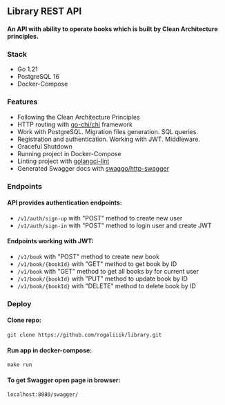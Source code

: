 ## Library REST API
#### An API with ability to operate books which is built by Clean Architecture principles.

### Stack
- Go 1.21
- PostgreSQL 16
- Docker-Compose

### Features
- Following the Clean Architecture Principles
- HTTP routing with <a href=" https://github.com/go-chi/chi">go-chi/chi</a> framework
- Work with PostgreSQL. Migration files generation. SQL queries.
- Registration and authentication. Working with JWT. Middleware.
- Graceful Shutdown
- Running project in Docker-Compose
- Linting project with <a href="https://github.com/golangci/golangci-lint">golangci-lint</a>
- Generated Swagger docs with <a href="https://github.com/swaggo/http-swagger">swaggo/http-swagger</a>

### Endpoints 
#### API provides authentication endpoints:

- `/v1/auth/sign-up` with "POST" method to create new user
- `/v1/auth/sign-in` with "POST" method to login user and create JWT

#### Endpoints working with JWT:
- `/v1/book` with "POST" method to create new book
- `/v1/book/{bookId}` with "GET" method to get book by ID
- `/v1/book` with "GET" method to get all books by for current user
- `/v1/book/{bookId}` with "PUT" method to update book by ID
- `/v1/book/{bookId}` with "DELETE" method to delete book by ID

### Deploy
#### Clone repo:
```
git clone https://github.com/rogaliiik/library.git
```

#### Run app in docker-compose:
```
make run
```

#### To get Swagger open page in browser: 
```
localhost:8080/swagger/
```
